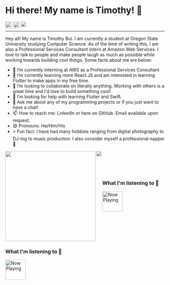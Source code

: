 # Hi there! My name is Timothy! 👋

<a href="https://kutt.it/1VgLvq" target="_blank">
  <img align="left" alt=LinkedIn" width="22px" src="https://cdn.jsdelivr.net/npm/simple-icons@v3/icons/linkedin.svg" />
</a>

<a href="https://kutt.it/Lsw8iB" target="_blank">
  <img align="left" alt="YouTube" width="22px" src="https://cdn.jsdelivr.net/npm/simple-icons@v3/icons/youtube.svg" />
</a>

![](https://komarev.com/ghpvc/?username=buitim&style=flat-square)

---

Hey all! My name is Timothy Bui. I am currently a student at Oregon State University studying Computer Science. As of the time of writing this, I am also a Professional Services Consultant intern at Amazon Web Services. I love to talk to people and make people laugh as much as possible while working towards building cool things. Some facts about me are below:

- 🔭 I’m currently interning at AWS as a Professional Services Consultant
- 🌱 I’m currently learning more React.JS and am interested in learning Flutter to make apps in my free time.
- 👯 I’m looking to collaborate on literally anything. Working with others is a great time and I'd love to build something cool!
- 🤔 I’m looking for help with learning Flutter and Swift.
- 💬 Ask me about any of my programming projects or if you just want to have a chat!
- 📫 How to reach me: LinkedIn or here on GitHub. Email available upon request.
- 😄 Pronouns: He/Him/His
- ⚡ Fun fact: I have had many hobbies ranging from digital photography to DJ-ing to music production. I also consider myself a professional napper 🛌

<div style="float:left;">
    <a href="#">
        <img align="left" width="285px" src="https://github-readme-stats.vercel.app/api/top-langs/?username=buitim&count_private=true&show_icons=true&theme=nord" />
    </a>
    <a href="#">
        <img align="left" src="https://github-readme-stats.vercel.app/api?username=buitim&count_private=true&show_icons=true&theme=nord" />
    </a>
    <br />
    <br />
    <br />
    <br />
</div>

<br />
<br />
<br />
<br />

### What I'm listening to 🎵

<a href="#">
    <img src="https://now-playing-profile-git-master.buitim.vercel.app/now-playing" height="64" alt="Now Playing">
</a>

<div style="float:left;clear:left">
    <h3>What I'm listening to 🎵</h3>
    <a href="#">
        <img src="https://now-playing-profile-git-master.buitim.vercel.app/now-playing" height="64" alt="Now Playing">
    </a>
</div>


